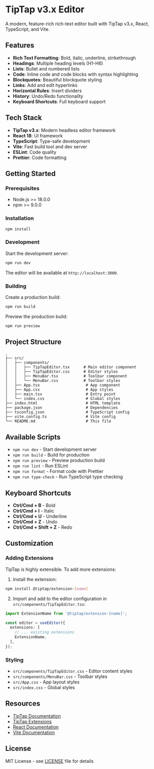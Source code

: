 # TipTap v3.x Editor

A modern, feature-rich rich-text editor built with TipTap v3.x, React, TypeScript, and Vite.

## Features

- **Rich Text Formatting**: Bold, italic, underline, strikethrough
- **Headings**: Multiple heading levels (H1-H6)
- **Lists**: Bullet and numbered lists
- **Code**: Inline code and code blocks with syntax highlighting
- **Blockquotes**: Beautiful blockquote styling
- **Links**: Add and edit hyperlinks
- **Horizontal Rules**: Insert dividers
- **History**: Undo/Redo functionality
- **Keyboard Shortcuts**: Full keyboard support

## Tech Stack

- **TipTap v3.x**: Modern headless editor framework
- **React 18**: UI framework
- **TypeScript**: Type-safe development
- **Vite**: Fast build tool and dev server
- **ESLint**: Code quality
- **Prettier**: Code formatting

## Getting Started

### Prerequisites

- Node.js >= 18.0.0
- npm >= 9.0.0

### Installation

```bash
npm install
```

### Development

Start the development server:

```bash
npm run dev
```

The editor will be available at `http://localhost:3000`.

### Building

Create a production build:

```bash
npm run build
```

Preview the production build:

```bash
npm run preview
```

## Project Structure

```
.
├── src/
│   ├── components/
│   │   ├── TipTapEditor.tsx      # Main editor component
│   │   ├── TipTapEditor.css      # Editor styles
│   │   ├── MenuBar.tsx           # Toolbar component
│   │   └── MenuBar.css           # Toolbar styles
│   ├── App.tsx                    # App component
│   ├── App.css                    # App styles
│   ├── main.tsx                   # Entry point
│   └── index.css                  # Global styles
├── index.html                     # HTML template
├── package.json                   # Dependencies
├── tsconfig.json                  # TypeScript config
├── vite.config.ts                 # Vite config
└── README.md                      # This file
```

## Available Scripts

- `npm run dev` - Start development server
- `npm run build` - Build for production
- `npm run preview` - Preview production build
- `npm run lint` - Run ESLint
- `npm run format` - Format code with Prettier
- `npm run type-check` - Run TypeScript type checking

## Keyboard Shortcuts

- **Ctrl/Cmd + B** - Bold
- **Ctrl/Cmd + I** - Italic
- **Ctrl/Cmd + U** - Underline
- **Ctrl/Cmd + Z** - Undo
- **Ctrl/Cmd + Shift + Z** - Redo

## Customization

### Adding Extensions

TipTap is highly extensible. To add more extensions:

1. Install the extension:

```bash
npm install @tiptap/extension-[name]
```

2. Import and add to the editor configuration in `src/components/TipTapEditor.tsx`:

```typescript
import ExtensionName from '@tiptap/extension-[name]';

const editor = useEditor({
  extensions: [
    // ... existing extensions
    ExtensionName,
  ],
});
```

### Styling

- `src/components/TipTapEditor.css` - Editor content styles
- `src/components/MenuBar.css` - Toolbar styles
- `src/App.css` - App layout styles
- `src/index.css` - Global styles

## Resources

- [TipTap Documentation](https://tiptap.dev)
- [TipTap Extensions](https://tiptap.dev/extensions)
- [React Documentation](https://react.dev)
- [Vite Documentation](https://vitejs.dev)

## License

MIT License - see [LICENSE](LICENSE) file for details
